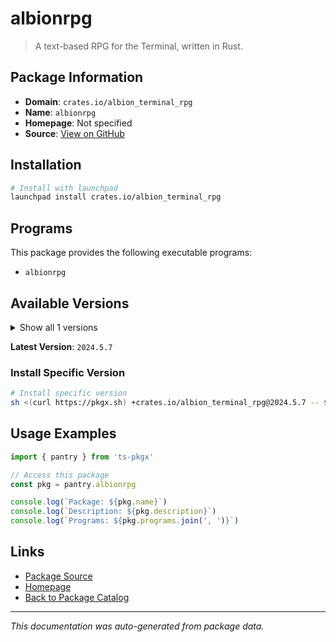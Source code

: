 # albionrpg

> A text-based RPG for the Terminal, written in Rust.

## Package Information

- **Domain**: `crates.io/albion_terminal_rpg`
- **Name**: `albionrpg`
- **Homepage**: Not specified
- **Source**: [View on GitHub](https://github.com/pkgxdev/pantry/tree/main/projects/crates.io/albion_terminal_rpg/package.yml)

## Installation

```bash
# Install with launchpad
launchpad install crates.io/albion_terminal_rpg
```

## Programs

This package provides the following executable programs:

- `albionrpg`

## Available Versions

<details>
<summary>Show all 1 versions</summary>

- `2024.5.7`

</details>

**Latest Version**: `2024.5.7`

### Install Specific Version

```bash
# Install specific version
sh <(curl https://pkgx.sh) +crates.io/albion_terminal_rpg@2024.5.7 -- $SHELL -i
```

## Usage Examples

```typescript
import { pantry } from 'ts-pkgx'

// Access this package
const pkg = pantry.albionrpg

console.log(`Package: ${pkg.name}`)
console.log(`Description: ${pkg.description}`)
console.log(`Programs: ${pkg.programs.join(', ')}`)
```

## Links

- [Package Source](https://github.com/pkgxdev/pantry/tree/main/projects/crates.io/albion_terminal_rpg/package.yml)
- [Homepage](#)
- [Back to Package Catalog](../../../package-catalog.md)

---

*This documentation was auto-generated from package data.*
